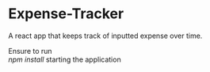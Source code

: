 # Expense-Tracker
A react app that keeps track of inputted expense over time. 

Ensure to run <br> *npm install* starting the application
